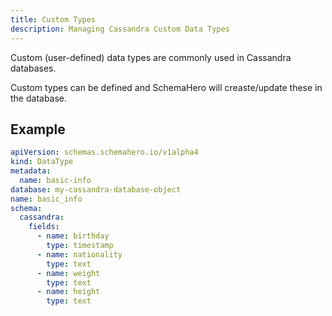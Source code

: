 ```yaml
---
title: Custom Types
description: Managing Cassandra Custom Data Types
---
```


Custom (user-defined) data types are commonly used in Cassandra databases.

Custom types can be defined and SchemaHero will creaste/update these in the database.

## Example

```yaml
apiVersion: schemas.schemahero.io/v1alpha4
kind: DataType
metadata:
  name: basic-info
database: my-cassandra-database-object
name: basic_info
schema:
  cassandra:
    fields:
      - name: birthday
        type: timestamp
      - name: nationality
        type: text
      - name: weight
        type: text
      - name: height
        type: text

```
